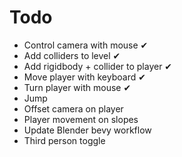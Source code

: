# Todo
- Control camera with mouse ✔
- Add colliders to level ✔
- Add rigidbody + collider to player ✔
- Move player with keyboard ✔
- Turn player with mouse ✔
- Jump 
- Offset camera on player
- Player movement on slopes
- Update Blender bevy workflow
- Third person toggle